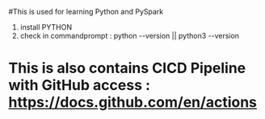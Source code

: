 #This is used for learning Python and PySpark

1) install PYTHON 
2) check in commandprompt : python --version || python3 --version


# This is also contains CICD Pipeline with GitHub access : https://docs.github.com/en/actions
